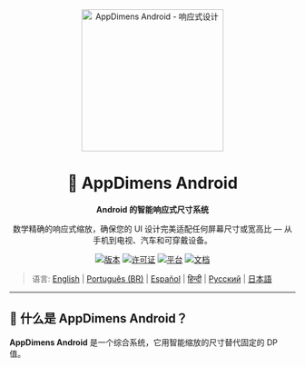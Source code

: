 <div align="center">
    <img src="../../IMAGES/image_sample_devices.png" alt="AppDimens Android - 响应式设计" height="250"/>
    <h1>📐 AppDimens Android</h1>
    <p><strong>Android 的智能响应式尺寸系统</strong></p>
    <p>数学精确的响应式缩放，确保您的 UI 设计完美适配任何屏幕尺寸或宽高比 — 从手机到电视、汽车和可穿戴设备。</p>

[![版本](https://img.shields.io/badge/version-1.0.8-blue.svg)](https://github.com/bodenberg/appdimens/releases)
[![许可证](https://img.shields.io/badge/license-Apache%202.0-green.svg)](../../LICENSE)
[![平台](https://img.shields.io/badge/platform-Android%2021+-orange.svg)](https://developer.android.com/)
[![文档](https://img.shields.io/badge/docs-complete-brightgreen.svg)](https://appdimens-project.web.app/)
</div>

> 语言: [English](../../../Android/README.md) | [Português (BR)](../pt-BR/Android/README.md) | [Español](../es/Android/README.md) | [हिन्दी](../hi/Android/README.md) | [Русский](../ru/Android/README.md) | [日本語](../ja/Android/README.md)

---

## 🎯 什么是 AppDimens Android？

**AppDimens Android** 是一个综合系统，它用智能缩放的尺寸替代固定的 DP 值。

